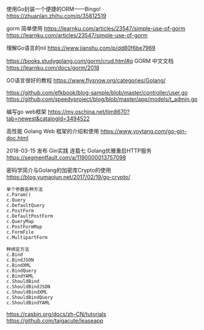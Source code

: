 使用Go封装一个便捷的ORM——Bingo!
https://zhuanlan.zhihu.com/p/35812519

gorm 简单使用
https://learnku.com/articles/23547/simple-use-of-gorm
https://learnku.com/articles/23547/simple-use-of-gorm

理解Go语言的nil
https://www.jianshu.com/p/dd80f6be7969

https://books.studygolang.com/gorm/crud.html#q
GORM 中文文档 
https://learnku.com/docs/gorm/2018

GO语言很好的教程
https://www.flysnow.org/categories/Golang/


https://github.com/efkbook/blog-sample/blob/master/controller/user.go
https://github.com/speedyproject/blog/blob/master/app/models/t_admin.go

编写go web框架
https://my.oschina.net/tim8670?tab=newest&catalogId=3494522

高性能 Golang Web 框架的介绍和使用
https://www.yoytang.com/go-gin-doc.html

2018-03-15 发布
Gin实践 连载七 Golang优雅重启HTTP服务
https://segmentfault.com/a/1190000013757098


密码学简介与Golang的加密库Crypto的使用
https://blog.yumaojun.net/2017/02/19/go-crypto/

```
单个参数各种方法
c.Param()
c.Query
c.DefaultQuery
c.PostForm
c.DefaultPostForm
c.QueryMap
c.PostFormMap
c.FormFile
c.MultipartForm

种绑定方法
c.Bind
c.BindJSON
c.BindXML
c.BindQuery
c.BindYAML
c.ShouldBind
c.ShouldBindJSON
c.ShouldBindXML
c.ShouldBindQuery
c.ShouldBindYAML
````

https://casbin.org/docs/zh-CN/tutorials
https://github.com/taigacute/leaseapp